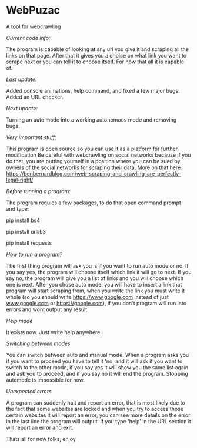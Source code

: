 # WebPuzac
A tool for webcrawling

*Current code info:*

The program is capable of looking at any url you give it and scraping all the links on that page. 
After that it gives you a choice on what link you want to scrape next or you can tell it to choose itself. 
For now that all it is capable of.

*Last update:*

Added console animations, help command, and fixed a few major bugs. Added an URL checker. 

*Next update:*

Turning an auto mode into a working autonomous mode and removing bugs.


*Very important stuff:*

This program is open source so you can use it as a platform for further modification
Be careful with webcrawling on social networks because if you do that, you are putting yourself in a position where you can be sued by owners of the social networks for scraping their data.
More on that here: https://benbernardblog.com/web-scraping-and-crawling-are-perfectly-legal-right/


*Before running a program:*

The program requies a few packages, to do that open command prompt and type: 

pip install bs4

pip install urllib3

pip install requests


*How to run a program?*

The first thing program will ask you is if you want to run auto mode or no. 
If you say yes, the program will choose itself which link it will go to next. 
If you say no, the program will give you a list of links and you will choose which one is next. 
After you chose auto mode, you will have to insert a link that program will start scraping from, when you write the link you must write it whole (so you should write https://www.google.com instead of just www.google.com or https://google.com), if you don't program will run into errors and wont output any result.

*Help mode*

It exists now. Just write help anywhere.

*Switching between modes*

You can switch between auto and manual mode. 
When a program asks you if you want to proceed you have to tell it 'no' and it will ask if you want to switch to the other mode, if you say yes it will show you the same list again and ask you to proceed, and if you say no it will end the program. Stopping automode is impossible for now.


*Unexpected errors*

A program can suddenly halt and report an error, that is most likely due to the fact that some websites are locked and when you try to access those certain websites it will report an error, you can see more details on the error in the last line the program will output. 
If you type 'help' in the URL section it will report an error and exit.


Thats all for now folks, enjoy
